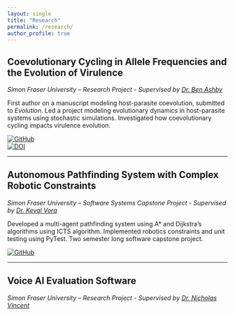 ```yaml
---
layout: single
title: "Research"
permalink: /research/
author_profile: true
---
```


## Coevolutionary Cycling in Allele Frequencies and the Evolution of Virulence 
*Simon Fraser University – Research Project - Supervised by [Dr. Ben Ashby](https://ecoevotheory.com)*  

First author on a manuscript modeling host-parasite coevolution, submitted to _Evolution_. Led a project modeling evolutionary dynamics in host-parasite systems using stochastic simulations. Investigated how coevolutionary cycling impacts virulence evolution. 

[![GitHub](https://img.shields.io/badge/GitHub-Repo-181717?style=flat&logo=github&logoColor=white)](https://github.com/dxanielkm/Ashby_and_Kim_2025)  
[![DOI](https://img.shields.io/badge/Preprint-bioRxiv-orange)](https://www.biorxiv.org/content/10.1101/2025.05.22.655598v1)

---

## Autonomous Pathfinding System with Complex Robotic Constraints 
*Simon Fraser University – Software Systems Capstone Project - Supervised by [Dr. Keval Vora](https://www.cs.sfu.ca/~keval/)*

Developed a multi-agent pathfinding system using A\* and Dijkstra’s algorithms using ICTS algorithm. Implemented robotics constraints and unit testing using PyTest. Two semester long software capstone project. 

[![GitHub](https://img.shields.io/badge/GitHub-Repo-181717?style=flat&logo=github&logoColor=white)](https://github.sfu.ca/pdclab/mapf)

---

## Voice AI Evaluation Software 
*Simon Fraser University – Research Project - Supervised by [Dr. Nicholas Vincent](https://www.nickmvincent.com)*  